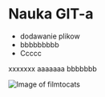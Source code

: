 # Nauka GIT-a
- dodawanie plikow
- bbbbbbbbb
- Ccccc

xxxxxxx
aaaaaaa
bbbbbbb


![Image of filmtocats](https://octodex.github.com/images/filmtocats.png)
